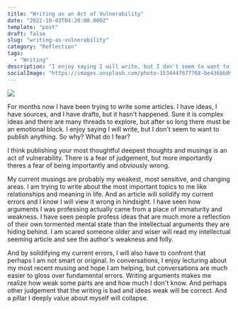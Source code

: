 ```yaml
---
title: "Writing as an Act of Vulnerability"
date: "2022-10-03T04:20:00.000Z"
template: "post"
draft: false
slug: "writing-as-vulnerability"
category: "Reflection"
tags:
  - "Writing"
description: "I enjoy saying I will write, but I don't seem to want to publish anything. So why? What do I fear?"
socialImage: "https://images.unsplash.com/photo-1534447677768-be436bb09401?ixlib=rb-1.2.1&ixid=MnwxMjA3fDB8MHxwaG90by1wYWdlfHx8fGVufDB8fHx8&auto=format&fit=crop&w=2094&q=80"
---
```


![](https://images.unsplash.com/photo-1534447677768-be436bb09401?ixlib=rb-1.2.1&ixid=MnwxMjA3fDB8MHxwaG90by1wYWdlfHx8fGVufDB8fHx8&auto=format&fit=crop&w=2094&q=80)

For months now I have been trying to write some articles. I have ideas, I have sources, and I have drafts, but it hasn't happened. Sure it is complex ideas and there are many threads to explore, but after so long there must be an emotional block. I enjoy saying I will write, but I don't seem to want to publish anything. So why? What do I fear? 

I think publishing your most thoughtful deepest thoughts and musings is an act of vulnerability. There is a fear of judgement, but more importantly theres a fear of being importantly and obviously wrong. 

My current musings are probably my weakest, most sensitive, and changing areas. I am trying to write about the most important topics to me like relationships and meaning in life. And an article will solidify my current errors and I know I will view it wrong in hindsight. I have seen how arguments I was professing actually came from a place of immaturity and weakness. I have seen people profess ideas that are much more a reflection of their own tormented mental state than the intellectual arguments they are hiding behind. I am scared someone older and wiser will read my intellectual seeming article and see the author's weakness and folly.

And by solidifying my current errors, I will also have to confront that perhaps I am not smart or original. In conversations, I enjoy lecturing about my most recent musing and hope I am helping, but conversations are much easier to gloss over fundamental errors. Writing arguments makes me realize how weak some parts are and how much I don't know. And perhaps other judgement that the writing is bad and ideas weak will be correct. And a pillar I deeply value about myself will collapse. 